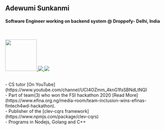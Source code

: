 ## Adewumi Sunkanmi
#### Software Engineer working on backend system @ Droppofy- Delhi, India
  <br/>
  <p>
<a href="http://clipart-library.com/images/kT8kABGyc.png"  />
  <img src="https://blog.hootsuite.com/wp-content/uploads/2018/09/yt_icon_rgb-620x438.png" width="100" />
</a> 

<a href="https://twitter.com/ADEWUMISUNKANM5" target="_blank">
  <img src="https://img.shields.io/badge/twitter-%231DA1F2.svg?&style=for-the-badge&logo=twitter&logoColor=white" />
</a> 

<a href="https://www.linkedin.com/in/adewumi-sunkanmi-ab975817a/" target="_blank">
  <img src="https://img.shields.io/badge/linkedin-%230077B5.svg?&style=for-the-badge&logo=linkedin&logoColor=white" />
</a> 
</p>
<br/>
- CS tutor  [On YouTube](https://www.youtube.com/channel/UCI4OZmm_4knG1fsSBNdLtNQ) <br/>
- Part of team(3) who won the FSI hackathon 2020 [Read More](https://www.efina.org.ng/media-room/team-inclusion-wins-efinas-fintech4wd-hackathon). <br/>
- Publisher of the [clev-cqrs framework](https://www.npmjs.com/package/clev-cqrs) <br/>
- Programs in Nodejs, Golang and C++ 





